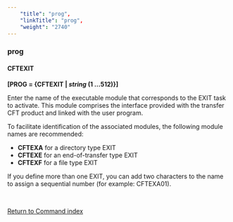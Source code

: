```yaml
---
    "title": "prog",
    "linkTitle": "prog",
    "weight": "2740"
---
```

<span id="prog"></span>

### prog

#### CFTEXIT

**[<span id="PROG1"></span>PROG = {<span class="underline">CFTEXIT</span>
&#124; *string* ****(1 …512)****}]**

Enter the name of the executable module that corresponds to the EXIT
task to activate. This module comprises the interface provided with the
transfer CFT product and linked with the user program.

To facilitate identification of the associated modules, the following
module names are recommended:

- ****CFTEXA****
    for a directory type EXIT
- ****CFTEXE****
    for an end-of-transfer type EXIT
- ****CFTEXF****
    for a file type EXIT

If you define more than one EXIT, you can add two characters to the
name to assign a sequential number (for example: CFTEXA01).

 

[Return to Command index](../../)
